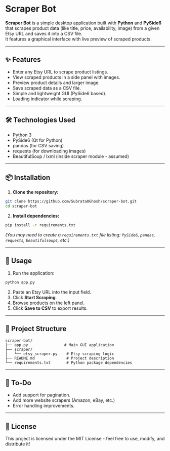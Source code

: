 # Scraper Bot

**Scraper Bot** is a simple desktop application built with **Python** and **PySide6** that scrapes product data (like title, price, availability, image) from a given Etsy URL and saves it into a CSV file.  
It features a graphical interface with live preview of scraped products.

---

## ✨ Features
- Enter any Etsy URL to scrape product listings.
- View scraped products in a side panel with images.
- Preview product details and larger image.
- Save scraped data as a CSV file.
- Simple and lightweight GUI (PySide6 based).
- Loading indicator while scraping.

---

## 🛠 Technologies Used
- Python 3
- PySide6 (Qt for Python)
- pandas (for CSV saving)
- requests (for downloading images)
- BeautifulSoup / lxml (inside scraper module - assumed)

---

## 📦 Installation

1. **Clone the repository:**

```bash
git clone https://github.com/Subrata0Ghosh/scraper-bot.git
cd scraper-bot
```

2. **Install dependencies:**

```bash
pip install -r requirements.txt
```

*(You may need to create a `requirements.txt` file listing: `PySide6`, `pandas`, `requests`, `beautifulsoup4`, etc.)*

---

## 🚀 Usage

1. Run the application:

```bash
python app.py
```

2. Paste an Etsy URL into the input field.
3. Click **Start Scraping**.
4. Browse products on the left panel.
5. Click **Save to CSV** to export results.

---

## 📂 Project Structure

```text
scraper-bot/
├── app.py                # Main GUI application
├── scraper/
│   └── etsy_scraper.py    # Etsy scraping logic
├── README.md              # Project description
└── requirements.txt       # Python package dependencies
```

---

## 🧩 To-Do
- Add support for pagination.
- Add more website scrapers (Amazon, eBay, etc.)
- Error handling improvements.

---

## 📝 License

This project is licensed under the MIT License - feel free to use, modify, and distribute it!

